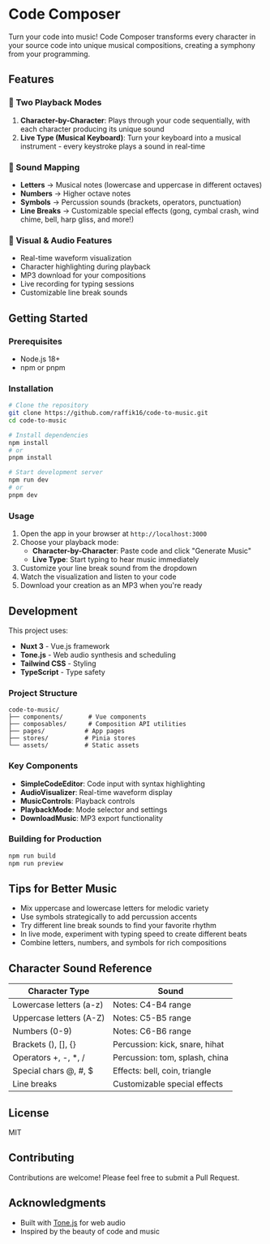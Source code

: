 # Code Composer

Turn your code into music! Code Composer transforms every character in your source code into unique musical compositions, creating a symphony from your programming.

## Features

### 🎵 Two Playback Modes

1. **Character-by-Character**: Plays through your code sequentially, with each character producing its unique sound
2. **Live Type (Musical Keyboard)**: Turn your keyboard into a musical instrument - every keystroke plays a sound in real-time

### 🎹 Sound Mapping

- **Letters** → Musical notes (lowercase and uppercase in different octaves)
- **Numbers** → Higher octave notes
- **Symbols** → Percussion sounds (brackets, operators, punctuation)
- **Line Breaks** → Customizable special effects (gong, cymbal crash, wind chime, bell, harp gliss, and more!)

### 🎨 Visual & Audio Features

- Real-time waveform visualization
- Character highlighting during playback
- MP3 download for your compositions
- Live recording for typing sessions
- Customizable line break sounds

## Getting Started

### Prerequisites

- Node.js 18+
- npm or pnpm

### Installation

```bash
# Clone the repository
git clone https://github.com/raffik16/code-to-music.git
cd code-to-music

# Install dependencies
npm install
# or
pnpm install

# Start development server
npm run dev
# or
pnpm dev
```

### Usage

1. Open the app in your browser at `http://localhost:3000`
2. Choose your playback mode:
   - **Character-by-Character**: Paste code and click "Generate Music"
   - **Live Type**: Start typing to hear music immediately
3. Customize your line break sound from the dropdown
4. Watch the visualization and listen to your code
5. Download your creation as an MP3 when you're ready

## Development

This project uses:
- **Nuxt 3** - Vue.js framework
- **Tone.js** - Web audio synthesis and scheduling
- **Tailwind CSS** - Styling
- **TypeScript** - Type safety

### Project Structure

```
code-to-music/
├── components/       # Vue components
├── composables/      # Composition API utilities
├── pages/           # App pages
├── stores/          # Pinia stores
└── assets/          # Static assets
```

### Key Components

- **SimpleCodeEditor**: Code input with syntax highlighting
- **AudioVisualizer**: Real-time waveform display
- **MusicControls**: Playback controls
- **PlaybackMode**: Mode selector and settings
- **DownloadMusic**: MP3 export functionality

### Building for Production

```bash
npm run build
npm run preview
```

## Tips for Better Music

- Mix uppercase and lowercase letters for melodic variety
- Use symbols strategically to add percussion accents
- Try different line break sounds to find your favorite rhythm
- In live mode, experiment with typing speed to create different beats
- Combine letters, numbers, and symbols for rich compositions

## Character Sound Reference

| Character Type | Sound | 
|---------------|-------|
| Lowercase letters (a-z) | Notes: C4-B4 range |
| Uppercase letters (A-Z) | Notes: C5-B5 range |
| Numbers (0-9) | Notes: C6-B6 range |
| Brackets (), [], {} | Percussion: kick, snare, hihat |
| Operators +, -, *, / | Percussion: tom, splash, china |
| Special chars @, #, $ | Effects: bell, coin, triangle |
| Line breaks | Customizable special effects |

## License

MIT

## Contributing

Contributions are welcome! Please feel free to submit a Pull Request.

## Acknowledgments

- Built with [Tone.js](https://tonejs.github.io/) for web audio
- Inspired by the beauty of code and music